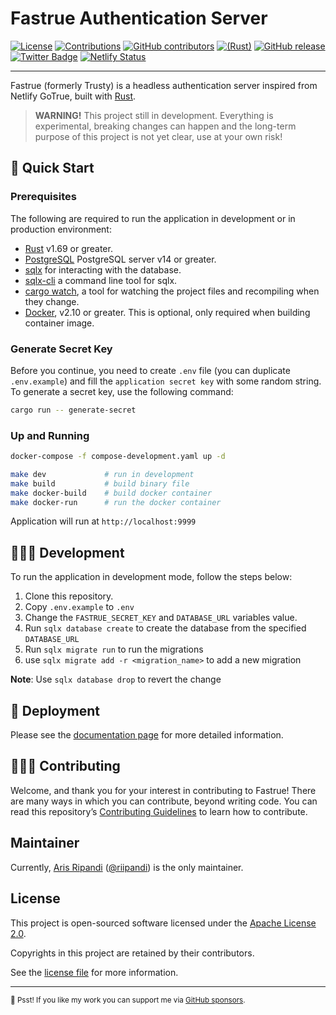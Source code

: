 # Fastrue Authentication Server

[![License](https://img.shields.io/github/license/riipandi/fastrue?style=flat-square&color=blue)](./LICENSE)
[![Contributions](https://img.shields.io/badge/Contributions-welcome-blue.svg?style=flat-square)](./CODE_OF_CONDUCT.md)
[![GitHub contributors](https://img.shields.io/github/contributors/riipandi/fastrue?style=flat-square)](https://github.com/riipandi/fastrue/graphs/contributors)
[![(Rust)](https://img.shields.io/badge/rust-v1.69-orange.svg?style=flat-square&logo=rust)](https://www.rust-lang.org/)
[![GitHub release](https://img.shields.io/github/v/release/riipandi/fastrue?logo=rust&style=flat-square)](https://github.com/riipandi/fastrue)
[![Twitter Badge](https://badgen.net/badge/icon/Follow%20Twitter?icon=twitter&label&color=blue&labelColor=black&style=flat-square)](https://twitter.com/riipandi)
[![Netlify Status](https://api.netlify.com/api/v1/badges/a8f331bd-3c3a-4080-84a3-70cebb40480c/deploy-status)](https://app.netlify.com/sites/fastrue/deploys)

<hr/>

Fastrue (formerly Trusty) is a headless authentication server inspired from Netlify GoTrue, built with [Rust](https://www.rust-lang.org/).

> **WARNING!** This project still in development.
> Everything is experimental, breaking changes can happen and the long-term purpose of this project is not yet clear, use at your own risk!

## 🏁 Quick Start

### Prerequisites

The following are required to run the application in development or in production environment:

- [Rust](https://www.rust-lang.org/tools/install) v1.69 or greater.
- [PostgreSQL](https://www.postgresql.org/download/) PostgreSQL server v14 or greater.
- [sqlx](https://crates.io/crates/sqlx) for interacting with the database.
- [sqlx-cli](https://crates.io/crates/sqlx-cli) a command line tool for sqlx.
- [cargo watch](https://crates.io/crates/cargo-watch), a tool for watching the project files and recompiling when they change.
- [Docker](https://docs.docker.com/engine/install), v2.10 or greater. This is optional, only required when building container image.

### Generate Secret Key

Before you continue, you need to create `.env` file (you can duplicate `.env.example`) and
fill the `application secret key` with some random string. To generate a secret key, use
the following command:

```sh
cargo run -- generate-secret
```

### Up and Running

```sh
docker-compose -f compose-development.yaml up -d
```

```sh
make dev             # run in development
make build           # build binary file
make docker-build    # build docker container
make docker-run      # run the docker container
```

Application will run at `http://localhost:9999`

## 🧑🏻‍💻 Development

To run the application in development mode, follow the steps below:

1. Clone this repository.
2. Copy `.env.example` to `.env`
3. Change the `FASTRUE_SECRET_KEY` and `DATABASE_URL` variables value.
4. Run `sqlx database create` to create the database from the specified `DATABASE_URL`
5. Run `sqlx migrate run` to run the migrations
6. use `sqlx migrate add -r <migration_name>` to add a new migration

**Note**: Use `sqlx database drop` to revert the change

## 🚀 Deployment

Please see the [documentation page](https://fastrue.netlify.app/docs/getting-started/introduction/) for more detailed information.

## 🧑🏻‍💻 Contributing

Welcome, and thank you for your interest in contributing to Fastrue! There are many ways in which you can contribute,
beyond writing code. You can read this repository’s [Contributing Guidelines](./CONTRIBUTING.md) to learn how to contribute.

## Maintainer

Currently, [Aris Ripandi](htps://ripandis.com) ([@riipandi](https://twitter.com/riipandi)) is the only maintainer.

## License

This project is open-sourced software licensed under the [Apache License 2.0][choosealicense].

Copyrights in this project are retained by their contributors.

See the [license file](./LICENSE) for more information.

[choosealicense]: https://choosealicense.com/licenses/apache-2.0/

---

<sub>🤫 Psst! If you like my work you can support me via [GitHub sponsors](https://github.com/sponsors/riipandi).</sub>

